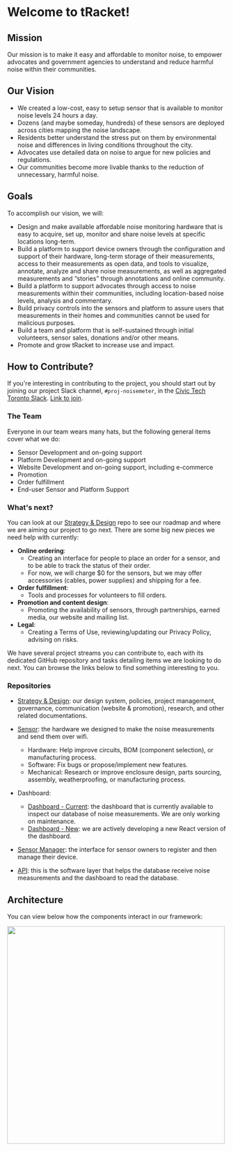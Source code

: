 # Welcome to tRacket!

## Mission

Our mission is to make it easy and affordable to monitor noise, to empower advocates and government agencies to understand and reduce harmful noise within their communities.

## Our Vision

- We created a low-cost, easy to setup sensor that is available to monitor noise levels 24 hours a day.
- Dozens (and maybe someday, hundreds) of these sensors are deployed across cities mapping the noise landscape.
- Residents better understand the stress put on them by environmental noise and differences in living conditions throughout the city.
- Advocates use detailed data on noise to argue for new policies and regulations.
- Our communities become more livable thanks to the reduction of unnecessary, harmful noise.

## Goals

To accomplish our vision, we will:
- Design and make available affordable noise monitoring hardware that is easy to acquire, set up, monitor and share noise levels at specific locations long-term.
- Build a platform to support device owners through the configuration and support of their hardware, long-term storage of their measurements, access to their measurements as open data, and tools to visualize, annotate, analyze and share noise measurements, as well as aggregated measurements and “stories” through annotations and online community.
- Build a platform to support advocates through access to noise measurements within their communities, including location-based noise levels, analysis and commentary.
- Build privacy controls into the sensors and platform to assure users that measurements in their homes and communities cannot be used for malicious purposes.
- Build a team and platform that is self-sustained through initial volunteers, sensor sales, donations and/or other means.
- Promote and grow tRacket to increase use and impact.


## How to Contribute?

If you're interesting in contributing to the project, you should start out by joining our project Slack channel, `#proj-noisemeter`, in the [Civic Tech Toronto Slack](https://civictechto.slack.com/). [Link to join](https://link.civictech.ca/join).

### The Team

Everyone in our team wears many hats, but the following general items cover what we do:

- Sensor Development and on-going support
- Platform Development and on-going support
- Website Development and on-going support, including e-commerce
- Promotion
- Order fulfillment
- End-user Sensor and Platform Support

### What's next?

You can look at our [Strategy & Design](https://github.com/CivicTechTO/tRacket-strategy-design) repo to see our roadmap and where we are aiming our project to go next. There are some big new pieces we need help with currently:
- **Online ordering**: 
  - Creating an interface for people to place an order for a sensor, and to be able to track the status of their order. 
  - For now, we will charge $0 for the sensors, but we may offer accessories (cables, power supplies) and shipping for a fee. 
- **Order fulfillment**: 
  - Tools and processes for volunteers to fill orders.
- **Promotion and content design**: 
  - Promoting the availability of sensors, through partnerships, earned media, our website and mailing list.
- **Legal**:
  - Creating a Terms of Use, reviewing/updating our Privacy Policy, advising on risks.

We have several project streams you can contribute to, each with its dedicated GitHub repository and tasks detailing items we are looking to do next. You can browse the links below to find something interesting to you.

### Repositories

- [Strategy & Design](https://github.com/CivicTechTO/tRacket-strategy-design): our design system, policies, project management, governance, communication (website & promotion), research, and other related documentations.

- [Sensor](https://github.com/CivicTechTO/proj-noisemeter-device): the hardware we designed to make the noise measurements and send them over wifi.
  - Hardware: Help improve circuits, BOM (component selection), or manufacturing process.
  - Software: Fix bugs or propose/implement new features.
  - Mechanical: Research or improve enclosure design, parts sourcing, assembly, weatherproofing, or manufacturing process.
   
- Dashboard:
  - [Dashboard - Current](https://github.com/CivicTechTO/tRacket-dashboard): the dashboard that is currently available to inspect our database of noise measurements. We are only working on maintenance.
  - [Dashboard - New](https://github.com/CivicTechTO/tRacket-dashboard-react): we are actively developing a new React version of the dashboard.

- [Sensor Manager](https://github.com/CivicTechTO/tRacket-sensor-manager): the interface for sensor owners to register and then manage their device.

- [API](https://github.com/CivicTechTO/tRacket-api): this is the software layer that helps the database receive noise measurements and the dashboard to read the database.

## Architecture

You can view below how the components interact in our framework:

<img src="https://tracket.info/wp-content/uploads/2024/07/tracket-architecture.png" width="500"/>

